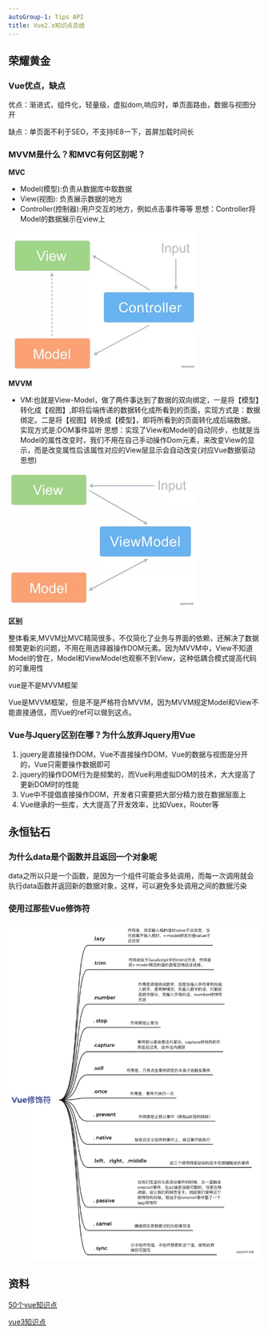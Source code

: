 ```yaml
---
autoGroup-1: Tips API
title: Vue2.x知识点总结
---
```


## 荣耀黄金
### Vue优点，缺点
优点：渐进式，组件化，轻量级，虚拟dom,响应时，单页面路由，数据与视图分开

缺点：单页面不利于SEO，不支持IE8一下，首屏加载时间长

### MVVM是什么？和MVC有何区别呢？
**MVC**
- Model(模型):负责从数据库中取数据
- View(视图): 负责展示数据的地方
- Controller(控制器):用户交互的地方，例如点击事件等等
思想：Controller将Model的数据展示在view上

![mvc](./images/640.jpg)

**MVVM**
- VM:也就是View-Model，做了两件事达到了数据的双向绑定，一是将【模型】转化成【视图】,即将后端传递的数据转化成所看到的页面，实现方式是：数据绑定。二是将【视图】转换成【模型】，即将所看到的页面转化成后端数据。实现方式是:DOM事件监听
思想：实现了View和Model的自动同步，也就是当Model的属性改变时，我们不用在自己手动操作Dom元素，来改变View的显示，而是改变属性后该属性对应的View层显示会自动改变(对应Vue数据驱动思想)

![mvvm](./images/641.jpg)

**区别**

整体看来,MVVM比MVC精简很多，不仅简化了业务与界面的依赖，还解决了数据频繁更新的问题，不用在用选择器操作DOM元素。因为MVVM中，View不知道Model的曾在，Model和ViewModel也观察不到View，这种低耦合模式提高代码的可重用性

vue是不是MVVM框架

Vue是MVVM框架，但是不是严格符合MVVM，因为MVVM规定Model和View不能直接通信，而Vue的ref可以做到这点。

### Vue与Jquery区别在哪？为什么放弃Jquery用Vue
1. jquery是直接操作DOM，Vue不直接操作DOM，Vue的数据与视图是分开的，Vue只需要操作数据即可
2. jquery的操作DOM行为是频繁的，而Vue利用虚拟DOM的技术，大大提高了更新DOM时的性能
3. Vue中不提倡直接操作DOM，开发者只需要把大部分精力放在数据层面上
4. Vue继承的一些库，大大提高了开发效率，比如Vuex，Router等

## 永恒钻石
### 为什么data是个函数并且返回一个对象呢
data之所以只是一个函数，是因为一个组件可能会多处调用，而每一次调用就会执行data函数并返回新的数据对象，这样，可以避免多处调用之间的数据污染

### 使用过那些Vue修饰符
![vue修饰符](./images/642.jpg)

## 资料
[50个vue知识点](https://mp.weixin.qq.com/s/wX6M6To1Hs0uQegtFMQZiA)

[vue3知识点](https://mp.weixin.qq.com/s?__biz=MzAxODE2MjM1MA==&mid=2651580020&idx=2&sn=c985c76526e894b214957687c96bb17e&chksm=802531b5b752b8a3733559865444019d12d091a02c1fa8c454d5f5ff29b66a7bdaa31feb206d&scene=21#wechat_redirect)
